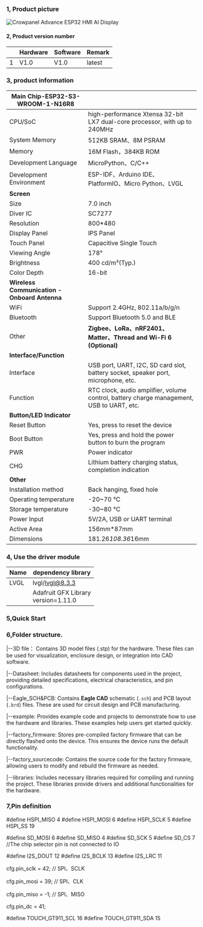 ### 1, Product picture

![Crowpanel Advance ESP32 HMI AI Display](https://www.elecrow.com/media/catalog/product/cache/9e67447b006ee4d9559353b91d12add5/e/s/esp32_advance_hmi_7.0inch_display.jpg)

#### 2, Product version number

|      | Hardware | Software | Remark |
| ---- | -------- | -------- | ------ |
| 1    | V1.0     | V1.0     | latest |

### 3, product information

| Main Chip-ESP32-S3-WROOM-1-N16R8         |                                                              |
| -------------------------------------------- | ------------------------------------------------------------ |
| CPU/SoC                                      | high-performance Xtensa 32-bit LX7 dual-core processor, with up to 240MHz |
| System Memory                                | 512KB SRAM、8M PSRAM                                         |
| Memory                                       | 16M Flash，384KB ROM                                         |
| Development Language                         | MicroPython、C/C++                                           |
| Development Environment                      | ESP-IDF、Arduino IDE、PlatformIO、Micro Python、LVGL         |
| **Screen**                                   |                                                              |
| Size                                         | 7.0 inch                                                     |
| Diver IC                                     | SC7277                                                       |
| Resolution                                   | 800*480                                                      |
| Display Panel                                | IPS Panel                                                    |
| Touch Panel                                  | Capacitive Single Touch                                      |
| Viewing Angle                                | 178°                                                         |
| Brightness                                   | 400 cd/m²(Typ.)                                              |
| Color Depth                                  | 16-bit                                                       |
| **Wireless Communication - Onboard Antenna** |                                                              |
| WiFi                                         | Support 2.4GHz, 802.11a/b/g/n                                |
| Bluetooth                                    | Support Bluetooth 5.0 and BLE                                |
| Other                                        | **Zigbee、LoRa、nRF2401、Matter、Thread and Wi-Fi 6 (Optional)** |
| **Interface/Function**                       |                                                              |
| Interface                                    | USB port, UART, I2C, SD card slot, battery socket, speaker port, microphone, etc. |
| Function                                     | RTC clock, audio amplifier, volume control, battery charge management, USB to UART, etc. |
| **Button/LED Indicator**                     |                                                              |
| Reset Button                                 | Yes, press to reset the device                               |
| Boot Button                                  | Yes, press and hold the power button to burn the program     |
| PWR                                          | Power indicator                                              |
| CHG                                          | Lithium battery charging status, completion indication       |
| **Other**                                    |                                                              |
| Installation method                          | Back hanging, fixed hole                                     |
| Operating temperature                        | -20~70 °C                                                    |
| Storage temperature                          | -30~80 °C                                                    |
| Power Input                                  | 5V/2A, USB or UART terminal                                  |
| Active Area                                  | 156mm*87mm                                                   |
| Dimensions                                   | 181.26*108.36*16mm                                           |

### 4, Use the driver module

| Name | dependency library                      |
| ---- | --------------------------------------- |
| LVGL | lvgl/lvgl@8.3.3                         |
|      | Adafruit GFX Library<br/>version=1.11.0 |

### 5,Quick Start



### 6,Folder structure.

|--3D file： Contains 3D model files (.stp) for the hardware. These files can be used for visualization, enclosure design, or integration into CAD software.

|--Datasheet: Includes datasheets for components used in the project, providing detailed specifications, electrical characteristics, and pin configurations.

|--Eagle_SCH&PCB: Contains **Eagle CAD** schematic (`.sch`) and PCB layout (`.brd`) files. These are used for circuit design and PCB manufacturing.

|--example: Provides example code and projects to demonstrate how to use the hardware and libraries. These examples help users get started quickly.

|--factory_firmware: Stores pre-compiled factory firmware that can be directly flashed onto the device. This ensures the device runs the default functionality.

|--factory_sourcecode:  Contains the source code for the factory firmware, allowing users to modify and rebuild the firmware as needed.

|--libraries: Includes necessary libraries required for compiling and running the project. These libraries provide drivers and additional functionalities for the hardware.

### 7,Pin definition

#define HSPI_MISO  4
#define HSPI_MOSI  6
#define HSPI_SCLK  5
#define HSPI_SS    19



#define SD_MOSI 6
#define SD_MISO 4
#define SD_SCK  5
#define SD_CS   7 //The chip selector pin is not connected to IO

#define I2S_DOUT 12
#define I2S_BCLK 13
#define I2S_LRC 11

cfg.pin_sclk = 42;  // SPI、SCLK

cfg.pin_mosi = 39;  // SPI、CLK

cfg.pin_miso = -1;  // SPI、MISO

cfg.pin_dc = 41; 

#define TOUCH_GT911_SCL 16
#define TOUCH_GT911_SDA 15
